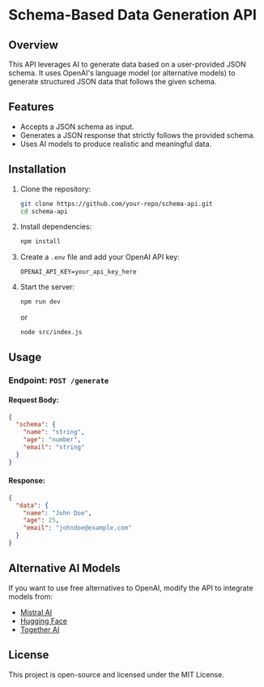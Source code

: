 # Schema-Based Data Generation API

## Overview
This API leverages AI to generate data based on a user-provided JSON schema. It uses OpenAI's language model (or alternative models) to generate structured JSON data that follows the given schema.

## Features
- Accepts a JSON schema as input.
- Generates a JSON response that strictly follows the provided schema.
- Uses AI models to produce realistic and meaningful data.

## Installation

1. Clone the repository:
   ```sh
   git clone https://github.com/your-repo/schema-api.git
   cd schema-api
   ```

2. Install dependencies:
   ```sh
   npm install
   ```

3. Create a `.env` file and add your OpenAI API key:
   ```
   OPENAI_API_KEY=your_api_key_here
   ```

4. Start the server:
   ```sh
   npm run dev
   ```
   or
   ```sh
   node src/index.js
   ```

## Usage

### Endpoint: `POST /generate`

#### Request Body:
```json
{
  "schema": {
    "name": "string",
    "age": "number",
    "email": "string"
  }
}
```

#### Response:
```json
{
  "data": {
    "name": "John Doe",
    "age": 25,
    "email": "johndoe@example.com"
  }
}
```

## Alternative AI Models
If you want to use free alternatives to OpenAI, modify the API to integrate models from:
- [Mistral AI](https://mistral.ai/)
- [Hugging Face](https://huggingface.co/inference-api)
- [Together AI](https://www.together.ai/)

## License
This project is open-source and licensed under the MIT License.


